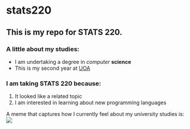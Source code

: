 # stats220

## This is my repo for STATS 220. 

### A little about my studies:

* I am undertaking a degree in *computer* **science**
* This is my second year at [UOA](https://www.auckland.ac.nz/en.html)

### I am taking STATS 220 because:

1. It looked like a related topic
2. I am interested in learning about new programming languages

A meme that captures how I currently feel about my university studies is:<br>
![](https://media.tenor.com/DkLuqx5rQcUAAAAM/cat.gif)
